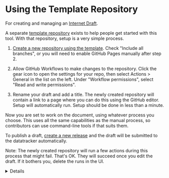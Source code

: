 # Using the Template Repository

For creating and managing an [Internet
Draft](https://github.com/ietf/id-guidelines).

A separate [template
repository](https://github.com/martinthomson/internet-draft-template) exists to
help people get started with this tool.  With that repository, setup is a very
simple process.

1. [Create a new repository using the
   template](https://github.com/martinthomson/internet-draft-template/generate).
   Check "Include all branches", or you will need to enable GitHub Pages
   manually after step 2.
   
2. Allow GitHub Workflows to make changes to the repository.  Click the gear icon
   to open the settings for your repo, then select Actions > General in the list
   on the left.  Under "Workflow permissions", select "Read and write permissions".

3. Rename your draft and add a title.  The newly created repository will contain
   a link to a page where you can do this using the GitHub editor.  Setup will
   automatically run.  Setup should be done in less than a minute.

Now you are set to work on the document, using whatever process you choose.
This uses all the same capabilities as the manual process, so contributors can
use command-line tools if that suits them.

To publish a draft, [create a new
release](https://github.com/martinthomson/i-d-template/blob/main/doc/SUBMITTING.md#github-release)
and the draft will be submitted to the datatracker automatically.

Note: The newly created repository will run a few actions during this process
that might fail.  That's OK.  They will succeed once you edit the draft.  If it
bothers you, delete the runs in the UI.

<details>

It is not possible to update workflows (the files GitHub Actions use) from an
action unless you use custom personal access tokens.  Rather than complicate the
setup process by requiring a token, this template includes all the necessary
workflow files from the beginning, plus a special setup workflow.  Before the
repository is properly setup, the other workflows will fail immediately (and
safely).  The setup workflow removes itself once it is successful.

</details>
